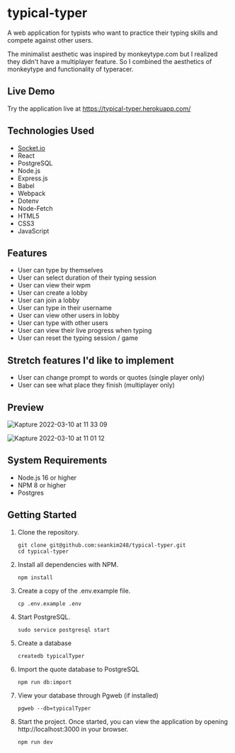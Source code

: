 # typical-typer

A web application for typists who want to practice their typing skills and compete against other users.

The minimalist aesthetic was inspired by monkeytype.com but I realized they didn't have a multiplayer feature. So I combined the aesthetics of monkeytype and functionality of typeracer.

## Live Demo

Try the application live at https://typical-typer.herokuapp.com/

## Technologies Used

 - [Socket.io](https://socket.io/)
 - React
 - PostgreSQL
 - Node.js
 - Express.js
 - Babel
 - Webpack
 - Dotenv
 - Node-Fetch
 - HTML5
 - CSS3
 - JavaScript

## Features

 - User can type by themselves
 - User can select duration of their typing session
 - User can view their wpm
 - User can create a lobby
 - User can join a lobby
 - User can type in their username
 - User can view other users in lobby
 - User can type with other users
 - User can view their live progress when typing
 - User can reset the typing session / game

## Stretch features I'd like to implement

 - User can change prompt to words or quotes (single player only)
 - User can see what place they finish (multiplayer only)

## Preview

![Kapture 2022-03-10 at 11 33 09](https://user-images.githubusercontent.com/59588689/157740953-f2891e3b-79e4-47b7-b41b-b98c5ca0584d.gif)

![Kapture 2022-03-10 at 11 01 12](https://user-images.githubusercontent.com/59588689/157738690-879b37a4-bc96-40db-99f6-2c6f84a0251f.gif)


## System Requirements

 - Node.js 16 or higher
 - NPM 8 or higher
 - Postgres

## Getting Started

1. Clone the repository.

    ```shell
    git clone git@github.com:seankim248/typical-typer.git
    cd typical-typer
    ```

1. Install all dependencies with NPM.

    ```shell
    npm install
    ```

1. Create a copy of the .env.example file.

    ```shell
    cp .env.example .env
    ```
    
1. Start PostgreSQL.

    ```shell
    sudo service postgresql start
    ```

1. Create a database

    ```shell
    createdb typicalTyper
    ```

1. Import the quote database to PostgreSQL

    ```shell
    npm run db:import
    ```
    
1. View your database through Pgweb (if installed)

    ```shell
    pgweb --db=typicalTyper
    ```
    
1. Start the project. Once started, you can view the application by opening http://localhost:3000 in your browser.

    ```shell
    npm run dev
    ```
    
    
